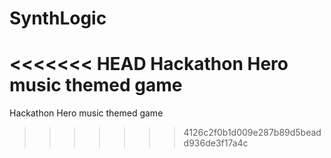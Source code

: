 # SynthLogic

<<<<<<< HEAD
Hackathon Hero music themed game
=======
Hackathon Hero music themed game

> > > > > > > 4126c2f0b1d009e287b89d5beadd936de3f17a4c
